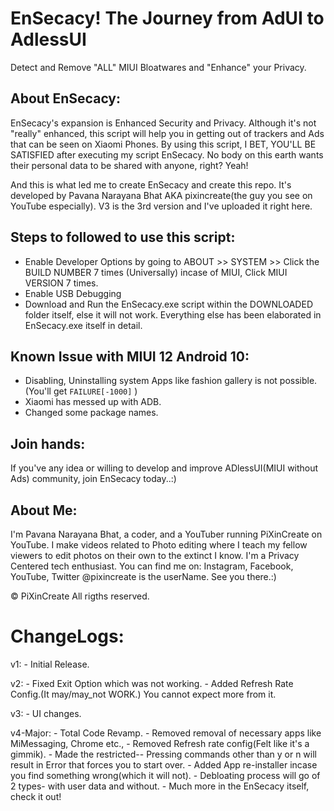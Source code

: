 # EnSecacy! The Journey from AdUI to AdlessUI

Detect and Remove "ALL" MIUI Bloatwares and "Enhance" your Privacy.


## About EnSecacy:
   EnSecacy's expansion is Enhanced Security and Privacy. Although it's not "really" enhanced,
this script will help you in getting out of trackers
and Ads that can be seen on Xiaomi Phones. By using this script, I  BET, YOU'LL BE SATISFIED after
executing my script EnSecacy. No body on this earth wants their personal data to be shared with anyone, right? Yeah!

And this is what led me to create EnSecacy and create this repo.
It's developed by Pavana Narayana Bhat AKA pixincreate(the guy you see on YouTube especially).
V3 is the 3rd version and I've uploaded it right here.

## Steps to followed to use this script:
- Enable Developer Options by going to ABOUT >> SYSTEM >> Click the BUILD NUMBER 7 times (Universally) incase of MIUI, Click MIUI VERSION 7 times.
- Enable USB Debugging
- Download and Run the EnSecacy.exe script within the DOWNLOADED folder itself, else it will not work.
Everything else has been elaborated in EnSecacy.exe itself in detail.

## Known Issue with MIUI 12 Android 10:
- Disabling, Uninstalling system Apps like fashion gallery is not possible. (You'll get ```FAILURE[-1000]``` )
- Xiaomi has messed up with ADB.
- Changed some package names.

## Join hands:
If you've any idea or willing to develop and improve ADlessUI(MIUI without Ads) community, join EnSecacy today..:)

## About Me:
I'm Pavana Narayana Bhat, a coder, and a YouTuber running PiXinCreate on YouTube. 
I make videos related to Photo editing where I teach my fellow viewers to edit photos on their own to the extinct I know. 
I'm a Privacy Centered tech enthusiast.
You can find me on: Instagram, Facebook, YouTube, Twitter
   @pixincreate is the userName. See you there.:)

© PiXinCreate
All rigths reserved.

# ChangeLogs:
		
v1: 		- Initial Release.

v2: 		- Fixed Exit Option which was not working.
		- Added Refresh Rate Config.(It may/may_not WORK.) You cannot expect more from it.

v3: 		- UI changes.

v4-Major: 	- Total Code Revamp.
		- Removed removal of necessary apps like MiMessaging, Chrome etc.,
		- Removed Refresh rate config(Felt like it's a gimmik).
		- Made the restricted-- Pressing commands other than y or n will result in Error that forces you to start over.
		- Added App re-installer incase you find something wrong(which it will not).
		- Debloating process will go of 2 types- with user data and without.
		- Much more in the EnSecacy itself, check it out!
